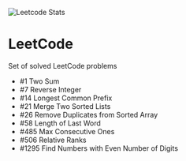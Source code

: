 ![Leetcode Stats](https://leetcode.card.workers.dev/?username=timgerdes&extension=activity&theme=dark)
# LeetCode
Set of solved LeetCode problems

* #1 Two Sum
* #7 Reverse Integer
* #14 Longest Common Prefix
* #21 Merge Two Sorted Lists
* #26 Remove Duplicates from Sorted Array
* #58 Length of Last Word
* #485 Max Consecutive Ones
* #506 Relative Ranks
* #1295 Find Numbers with Even Number of Digits
